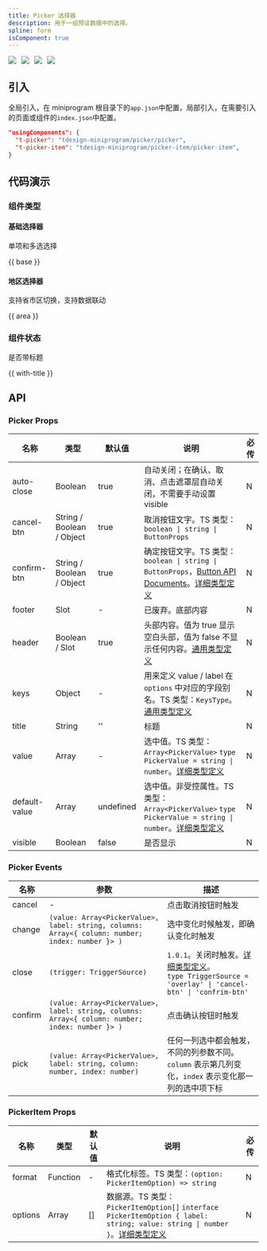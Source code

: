 ```yaml
---
title: Picker 选择器
description: 用于一组预设数据中的选择。
spline: form
isComponent: true
---
```


<span class="coverages-badge" style="margin-right: 10px"><img src="https://img.shields.io/badge/coverages%3A%20lines-91%25-blue" /></span><span class="coverages-badge" style="margin-right: 10px"><img src="https://img.shields.io/badge/coverages%3A%20functions-90%25-blue" /></span><span class="coverages-badge" style="margin-right: 10px"><img src="https://img.shields.io/badge/coverages%3A%20statements-92%25-blue" /></span><span class="coverages-badge" style="margin-right: 10px"><img src="https://img.shields.io/badge/coverages%3A%20branches-89%25-blue" /></span>

## 引入

全局引入，在 miniprogram 根目录下的`app.json`中配置，局部引入，在需要引入的页面或组件的`index.json`中配置。

```json
"usingComponents": {
  "t-picker": "tdesign-miniprogram/picker/picker",
  "t-picker-item": "tdesign-miniprogram/picker-item/picker-item",
}
```

## 代码演示

### 组件类型

#### 基础选择器

单项和多选选择

{{ base }}

#### 地区选择器

支持省市区切换，支持数据联动

{{ area }}

### 组件状态

是否带标题

{{ with-title }}

## API

### Picker Props

 名称            | 类型                        | 默认值       | 说明                                                                                                                                                                                | 必传 
---------------|---------------------------|-----------|-----------------------------------------------------------------------------------------------------------------------------------------------------------------------------------|----
 auto-close    | Boolean                   | true      | 自动关闭；在确认、取消、点击遮罩层自动关闭，不需要手动设置 visible                                                                                                                                             | N  
 cancel-btn    | String / Boolean / Object | true      | 取消按钮文字。TS 类型：`boolean \| string \| ButtonProps`                                                                                                                                   | N  
 confirm-btn   | String / Boolean / Object | true      | 确定按钮文字。TS 类型：`boolean \| string \| ButtonProps`，[Button API Documents](./button?tab=api)。[详细类型定义](https://github.com/Tencent/tdesign-miniprogram/tree/develop/src/picker/type.ts) | N  
 footer        | Slot                      | -         | 已废弃。底部内容                                                                                                                                                                          | N  
 header        | Boolean / Slot            | true      | 头部内容。值为 true 显示空白头部，值为 false 不显示任何内容。[通用类型定义](https://github.com/Tencent/tdesign-miniprogram/blob/develop/src/common/common.ts)                                                   | N  
 keys          | Object                    | -         | 用来定义 value / label 在 `options` 中对应的字段别名。TS 类型：`KeysType`。[通用类型定义](https://github.com/Tencent/tdesign-miniprogram/blob/develop/src/common/common.ts)                               | N  
 title         | String                    | ''        | 标题                                                                                                                                                                                | N  
 value         | Array                     | -         | 选中值。TS 类型：`Array<PickerValue>` `type PickerValue = string \| number`。[详细类型定义](https://github.com/Tencent/tdesign-miniprogram/tree/develop/src/picker/type.ts)                     | N  
 default-value | Array                     | undefined | 选中值。非受控属性。TS 类型：`Array<PickerValue>` `type PickerValue = string \| number`。[详细类型定义](https://github.com/Tencent/tdesign-miniprogram/tree/develop/src/picker/type.ts)               | N  
 visible       | Boolean                   | false     | 是否显示                                                                                                                                                                              | N  

### Picker Events

 名称      | 参数                                                                                               | 描述                                                                                                                                                                                 
---------|--------------------------------------------------------------------------------------------------|------------------------------------------------------------------------------------------------------------------------------------------------------------------------------------
 cancel  | -                                                                                                | 点击取消按钮时触发                                                                                                                                                                          
 change  | `(value: Array<PickerValue>, label: string, columns: Array<{ column: number; index: number }> )` | 选中变化时候触发，即确认变化时触发                                                                                                                                                                  
 close   | `(trigger: TriggerSource)`                                                                       | `1.0.1`。关闭时触发。[详细类型定义](https://github.com/Tencent/tdesign-miniprogram/tree/develop/src/picker/type.ts)。<br/>`type TriggerSource = 'overlay' \| 'cancel-btn' \| 'confrim-btn'`<br/> 
 confirm | `(value: Array<PickerValue>, label: string, columns: Array<{ column: number; index: number }> )` | 点击确认按钮时触发                                                                                                                                                                          
 pick    | `(value: Array<PickerValue>, label: string, column: number, index: number)`                      | 任何一列选中都会触发，不同的列参数不同。`column` 表示第几列变化，`index` 表示变化那一列的选中项下标                                                                                                                         

### PickerItem Props

 名称      | 类型       | 默认值 | 说明                                                                                                                                                                                                   | 必传 
---------|----------|-----|------------------------------------------------------------------------------------------------------------------------------------------------------------------------------------------------------|----
 format  | Function | -   | 格式化标签。TS 类型：`(option: PickerItemOption) => string`                                                                                                                                                   | N  
 options | Array    | []  | 数据源。TS 类型：`PickerItemOption[]` `interface PickerItemOption { label: string; value: string \| number }`。[详细类型定义](https://github.com/Tencent/tdesign-miniprogram/tree/develop/src/picker-item/type.ts) | N  

